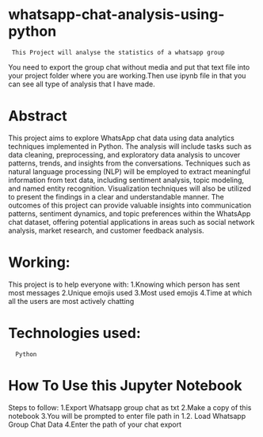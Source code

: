 # whatsapp-chat-analysis-using-python
     This Project will analyse the statistics of a whatsapp group
You need to export the group chat without media and put that text file into your project folder where you are working.Then use ipynb file in that you can see all type of analysis that I have made.
# Abstract
This project aims to explore WhatsApp chat data using data analytics techniques implemented in Python. The analysis will include tasks such as data cleaning, preprocessing, and exploratory data analysis to uncover patterns, trends, and insights from the conversations. Techniques such as natural language processing (NLP) will be employed to extract meaningful information from text data, including sentiment analysis, topic modeling, and named entity recognition. Visualization techniques will also be utilized to present the findings in a clear and understandable manner. The outcomes of this project can provide valuable insights into communication patterns, sentiment dynamics, and topic preferences within the WhatsApp chat dataset, offering potential applications in areas such as social network analysis, market research, and customer feedback analysis.
# Working:
This project is to help everyone with:
1.Knowing which person has sent most messages
2.Unique emojis used
3.Most used emojis
4.Time at which all the users are most actively chatting
# Technologies used:
      Python

# How To Use this Jupyter Notebook
Steps to follow:
1.Export Whatsapp group chat as txt
2.Make a copy of this notebook
3.You will be prompted to enter file path in 1.2. Load Whatsapp Group Chat Data
4.Enter the path of your chat export

